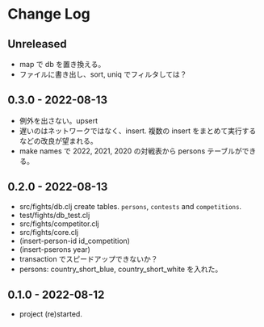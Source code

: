 # Change Log

## Unreleased
- map で db を置き換える。
- ファイルに書き出し、sort, uniq でフィルタしては？


## 0.3.0 - 2022-08-13
- 例外を出さない。upsert
- 遅いのはネットワークではなく、insert. 複数の insert をまとめて実行するなどの改良が望まれる。
- make names で 2022, 2021, 2020 の対戦表から persons テーブルができる。

## 0.2.0 - 2022-08-13
- src/fights/db.clj create tables. `persons`, `contests` and `competitions`.
- test/fights/db_test.clj
- src/fights/competitor.clj
- src/fights/core.clj
- (insert-person-id id_competition)
- (insert-pserons year)
- transaction でスピードアップできないか？
- persons: country_short_blue, country_short_white を入れた。


## 0.1.0 - 2022-08-12
- project (re)started.

